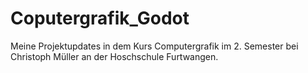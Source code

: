 # Coputergrafik_Godot

Meine Projektupdates in dem Kurs Computergrafik im 2. Semester bei Christoph Müller an der Hoschschule Furtwangen.
